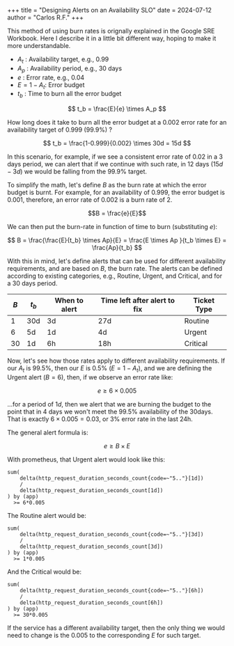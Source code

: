 +++
title = "Designing Alerts on an Availability SLO"
date = 2024-07-12
author = "Carlos R.F."
+++

This method of using burn rates is orignally explained in the Google SRE Workbook. Here I describe it in a little bit different way, hoping to make it more understandable.

* $A_t$ : Availability target, e.g., 0.99
* $A_p$ : Availability period, e.g., 30 days
* $e$ : Error rate, e.g., 0.04
* $E=1-A_t$: Error budget
* $t_b$ : Time to burn all the error budget

$$
t_b = \frac{E}{e} \times A_p
$$

How long does it take to burn all the error budget at a 0.002 error rate for an availability target of 0.999 (99.9%) ?


$$
t_b = \frac{1-0.999}{0.002} \times 30d
= 15d
$$

In this scenario, for example, if we see a consistent error rate of 0.02 in a 3 days period, we can alert that if we continue with such rate, in 12 days ($15d-3d$) we would be falling from the 99.9% target.

To simplify the math, let's define $B$ as the burn rate at which the error budget is burnt. For example, for an availability of 0.999, the error budget is 0.001, therefore, an error rate of 0.002 is a burn rate of 2.

$$B = \frac{e}{E}$$

We can then put the burn-rate in function of time to burn (substituting $e$):


$$
B = \frac{\frac{E}{t_b} \times Ap}{E}
 = \frac{E \times Ap }{t_b \times E}
 = \frac{Ap}{t_b}
$$

With this in mind, let's define alerts that can be used for different availability requirements, and are based on $B$, the burn rate.
The alerts can be defined according to existing categories, e.g., Routine, Urgent, and Critical, and for a 30 days period.

|$B$|$t_b$|When to alert|Time left after alert to fix|Ticket Type|
|---|---|---|---|---|
|1|30d|3d|27d|Routine|
|6|5d|1d|4d|Urgent|
|30|1d|6h|18h|Critical|

Now, let's see how those rates apply to different availability requirements. If our $A_t$ is 99.5%, then our $E$ is 0.5% ($E=1-A_t$), and we are defining the Urgent alert ($B=6$), then, if we observe an error rate like:

$$e \geq 6 \times 0.005$$

...for a period of $1d$, then we alert that we are burning the budget to the point that in 4 days we won't meet the 99.5% availability of the 30days. That is exactly $6 \times 0.005 = 0.03$, or 3% error rate in the last 24h.

The general alert formula is:

$$e \geq B \times E$$

With prometheus, that Urgent alert would look like this:

```
sum(
    delta(http_request_duration_seconds_count{code=~"5.."}[1d])
    /
    delta(http_request_duration_seconds_count[1d])
) by (app)
  >= 6*0.005
```

The Routine alert would be:

```
sum(
    delta(http_request_duration_seconds_count{code=~"5.."}[3d])
    /
    delta(http_request_duration_seconds_count[3d])
) by (app)
  >= 1*0.005
```

And the Critical would be:

```
sum(
    delta(http_request_duration_seconds_count{code=~"5.."}[6h])
    /
    delta(http_request_duration_seconds_count[6h])
) by (app)
  >= 30*0.005
```

If the service has a different availability target, then the only thing we would need to change is the $0.005$ to the corresponding $E$ for such target.
